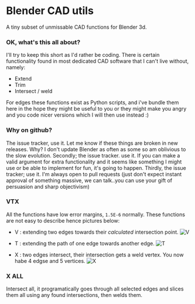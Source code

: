 Blender CAD utils
=================

A tiny subset of unmissable CAD functions for Blender 3d.

### OK, what's this all about?

I'll try to keep this short as I'd rather be coding. There is certain functionality found in most dedicated CAD software that I can't live without, namely:  

  - Extend
  - Trim
  - Intersect / weld

For edges these functions exist as Python scripts, and i've bundle them here in the hope they might be useful to you or they might make you angry and you code nicer versions which I will then use instead :)

### Why on github?

The issue tracker, use it. Let me know if these things are broken in new releases. Why? I don't update Blender as often as some so am oblivious to the slow evolution. Secondly; the issue tracker. use it. If you can make a valid argument for extra functionality and it seems like something I might use or be able to implement for fun, it's going to happen. Thirdly, the issue tracker; use it. I'm always open to pull requests (just don't expect instant approval of something massive, we can talk..you can use your gift of persuasion and sharp objectivism)

### VTX

All the functions have low error margins, `1.5E-6` normally. These functions are not easy to describe hence pictures below:

  - V : extending two edges towards their _calculated_ intersection point.
   ![V](http://i.imgur.com/JWXCKcJ.jpg)

  - T : extending the path of one edge towards another edge.
   ![T](http://i.imgur.com/uA1ChX0.jpg)  

  - X : two edges intersect, their intersection gets a weld vertex. You now habe 4 edgse and 5 vertices.
   ![X](http://i.imgur.com/SJxjfQr.jpg)



### X ALL

Intersect all, it programatically goes through all selected edges and slices them all using any found intersections, then welds them.

